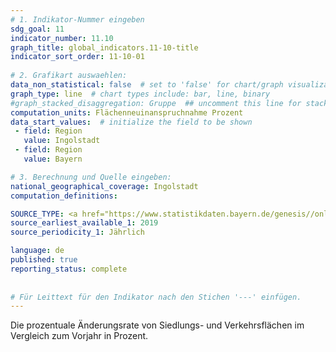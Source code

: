 ```yaml
---
# 1. Indikator-Nummer eingeben 
sdg_goal: 11 
indicator_number: 11.10
graph_title: global_indicators.11-10-title
indicator_sort_order: 11-10-01
 
# 2. Grafikart auswaehlen: 
data_non_statistical: false  # set to 'false' for chart/graph visualization 
graph_type: line  # chart types include: bar, line, binary 
#graph_stacked_disaggregation: Gruppe  ## uncomment this line for stacked bars. eplace 'Geschlecht' with the field of aggregation. 
computation_units: Flächenneuinanspruchnahme Prozent 
data_start_values:  # initialize the field to be shown  
 - field: Region 
   value: Ingolstadt 
 - field: Region 
   value: Bayern 

# 3. Berechnung und Quelle eingeben: 
national_geographical_coverage: Ingolstadt 
computation_definitions: 

SOURCE_TYPE: <a href="https://www.statistikdaten.bayern.de/genesis//online?operation=table&code=33111-003r&bypass=true&levelindex=1&levelid=1680779324034#abreadcrumb">Bayerisches Landesamt für Statistik</a>  # data source  
source_earliest_available_1: 2019
source_periodicity_1: Jährlich

language: de   
published: true 
reporting_status: complete
 
 
# Für Leittext für den Indikator nach den Stichen '---' einfügen. 
---
```

Die prozentuale Änderungsrate von Siedlungs- und Verkehrsflächen im Vergleich zum Vorjahr in Prozent. <br>
